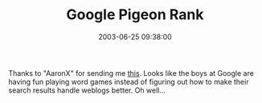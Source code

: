 ﻿---
layout: post
title: "Google Pigeon Rank"
comments: false
date: 2003-06-25 09:38:00
categories:
 - Technology
subtext-id: 04a1be2a-4dd7-43f4-bab4-295ba6a5c4e0
alias: /blog/Google-Pigeon-Rank.aspx
---


Thanks to "AaronX" for sending me [this](http://www.google.com/technology/pigeonrank.html). Looks like the boys at Google are having fun playing word games instead of figuring out how to make their search results handle weblogs better. Oh well... 
